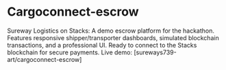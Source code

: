 # Cargoconnect-escrow
Sureway Logistics on Stacks: A demo escrow platform for the hackathon. Features responsive shipper/transporter dashboards, simulated blockchain transactions, and a professional UI. Ready to connect to the Stacks blockchain for secure payments. Live demo: [sureways739-art/cargoconnect-escrow]

